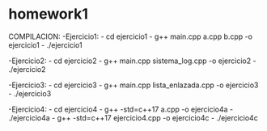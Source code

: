# homework1

COMPILACION:
-Ejercicio1:
    - cd ejercicio1
    - g++ main.cpp a.cpp b.cpp -o ejercicio1
    - ./ejercicio1

-Ejercicio2:
    - cd ejercicio2
    - g++ main.cpp sistema_log.cpp -o ejercicio2
    - ./ejercicio2

-Ejercicio3:
    - cd ejercicio3
    - g++ main.cpp lista_enlazada.cpp -o ejercicio3
    - ./ejercicio3

-Ejercicio4:
    - cd ejercicio4
    - g++ -std=c++17 a.cpp -o ejercicio4a
    - ./ejercicio4a
    - g++ -std=c++17 ejercicio4.cpp -o ejercicio4c
    - ./ejercicio4c